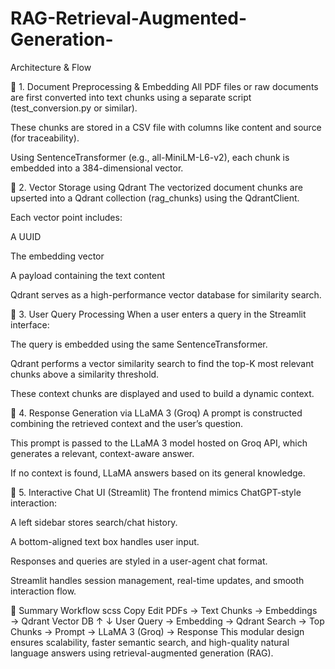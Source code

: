 # RAG-Retrieval-Augmented-Generation-
Architecture & Flow

📁 1. Document Preprocessing & Embedding
All PDF files or raw documents are first converted into text chunks using a separate script (test_conversion.py or similar).

These chunks are stored in a CSV file with columns like content and source (for traceability).

Using SentenceTransformer (e.g., all-MiniLM-L6-v2), each chunk is embedded into a 384-dimensional vector.

🧠 2. Vector Storage using Qdrant
The vectorized document chunks are upserted into a Qdrant collection (rag_chunks) using the QdrantClient.

Each vector point includes:

A UUID

The embedding vector

A payload containing the text content

Qdrant serves as a high-performance vector database for similarity search.

🧵 3. User Query Processing
When a user enters a query in the Streamlit interface:

The query is embedded using the same SentenceTransformer.

Qdrant performs a vector similarity search to find the top-K most relevant chunks above a similarity threshold.

These context chunks are displayed and used to build a dynamic context.

🤖 4. Response Generation via LLaMA 3 (Groq)
A prompt is constructed combining the retrieved context and the user’s question.

This prompt is passed to the LLaMA 3 model hosted on Groq API, which generates a relevant, context-aware answer.

If no context is found, LLaMA answers based on its general knowledge.

💬 5. Interactive Chat UI (Streamlit)
The frontend mimics ChatGPT-style interaction:

A left sidebar stores search/chat history.

A bottom-aligned text box handles user input.

Responses and queries are styled in a user-agent chat format.

Streamlit handles session management, real-time updates, and smooth interaction flow.

🔄 Summary Workflow
scss
Copy
Edit
PDFs → Text Chunks → Embeddings → Qdrant Vector DB
      ↑                         ↓
   User Query → Embedding → Qdrant Search → Top Chunks → Prompt → LLaMA 3 (Groq) → Response
This modular design ensures scalability, faster semantic search, and high-quality natural language answers using retrieval-augmented generation (RAG).
